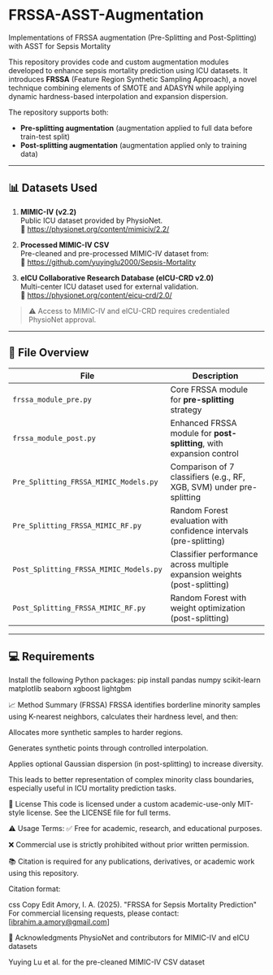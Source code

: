 # FRSSA-ASST-Augmentation
Implementations of FRSSA augmentation (Pre-Splitting and Post-Splitting) with ASST for Sepsis Mortality

This repository provides code and custom augmentation modules developed to enhance sepsis mortality prediction using ICU datasets. It introduces **FRSSA** (Feature Region Synthetic Sampling Approach), a novel technique combining elements of SMOTE and ADASYN while applying dynamic hardness-based interpolation and expansion dispersion.

The repository supports both:
- **Pre-splitting augmentation** (augmentation applied to full data before train-test split)
- **Post-splitting augmentation** (augmentation applied only to training data)

---

## 📊 Datasets Used

1. **MIMIC-IV (v2.2)**  
   Public ICU dataset provided by PhysioNet.  
   🔗 https://physionet.org/content/mimiciv/2.2/

2. **Processed MIMIC-IV CSV**  
   Pre-cleaned and pre-processed MIMIC-IV dataset from:  
   🔗 https://github.com/yuyinglu2000/Sepsis-Mortality

3. **eICU Collaborative Research Database (eICU-CRD v2.0)**  
   Multi-center ICU dataset used for external validation.  
   🔗 https://physionet.org/content/eicu-crd/2.0/

> ⚠ Access to MIMIC-IV and eICU-CRD requires credentialed PhysioNet approval.

---

## 📂 File Overview

| File | Description |
|------|-------------|
| `frssa_module_pre.py` | Core FRSSA module for **pre-splitting** strategy |
| `frssa_module_post.py` | Enhanced FRSSA module for **post-splitting**, with expansion control |
| `Pre_Splitting_FRSSA_MIMIC_Models.py` | Comparison of 7 classifiers (e.g., RF, XGB, SVM) under pre-splitting |
| `Pre_Splitting_FRSSA_MIMIC_RF.py` | Random Forest evaluation with confidence intervals (pre-splitting) |
| `Post_Splitting_FRSSA_MIMIC_Models.py` | Classifier performance across multiple expansion weights (post-splitting) |
| `Post_Splitting_FRSSA_MIMIC_RF.py` | Random Forest with weight optimization (post-splitting) |

---

## 💻 Requirements

Install the following Python packages:
pip install pandas numpy scikit-learn matplotlib seaborn xgboost lightgbm

📈 Method Summary (FRSSA)
FRSSA identifies borderline minority samples using K-nearest neighbors, calculates their hardness level, and then:

Allocates more synthetic samples to harder regions.

Generates synthetic points through controlled interpolation.

Applies optional Gaussian dispersion (in post-splitting) to increase diversity.

This leads to better representation of complex minority class boundaries, especially useful in ICU mortality prediction tasks.

📄 License
This code is licensed under a custom academic-use-only MIT-style license.
See the LICENSE file for full terms.

⚠ Usage Terms:
✅ Free for academic, research, and educational purposes.

❌ Commercial use is strictly prohibited without prior written permission.

📚 Citation is required for any publications, derivatives, or academic work using this repository.

Citation format:

css
Copy
Edit
Amory, I. A. (2025). "FRSSA for Sepsis Mortality Prediction"
For commercial licensing requests, please contact: [ibrahim.a.amory@gmail.com]

🙏 Acknowledgments
PhysioNet and contributors for MIMIC-IV and eICU datasets

Yuying Lu et al. for the pre-cleaned MIMIC-IV CSV dataset

